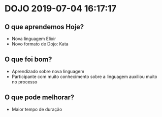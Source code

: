 # DOJO 2019-07-04 16:17:17

## O que aprendemos Hoje?
* Nova linguagem Elixir
* Novo formato de Dojo: Kata

## O que foi bom?
* Aprendizado sobre nova linguagem
* Participante com muito conhecimento sobre a linguagem auxiliou muito no processo

## O que pode melhorar?
* Maior tempo de duração
